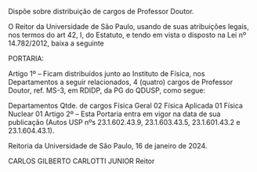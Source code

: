 Dispõe sobre distribuição de cargos de Professor Doutor.

O Reitor da Universidade de São Paulo, usando de suas atribuições legais, nos termos do art 42, I, do Estatuto, e tendo em vista o disposto na Lei nº 14.782/2012, baixa a seguinte

PORTARIA:

Artigo 1º – Ficam distribuídos junto ao Instituto de Física, nos Departamentos a seguir relacionados, 4 (quatro) cargos de Professor Doutor, ref. MS-3, em RDIDP, da PG do QDUSP, como segue:

Departamentos	Qtde. de cargos
Física Geral	02
Física Aplicada	01
Física Nuclear	01
Artigo 2º – Esta Portaria entra em vigor na data de sua publicação (Autos USP nºs 23.1.602.43.9, 23.1.603.43.5, 23.1.601.43.2 e 23.1.604.43.1).

Reitoria da Universidade de São Paulo, 16 de janeiro de 2024.

CARLOS GILBERTO CARLOTTI JUNIOR
Reitor